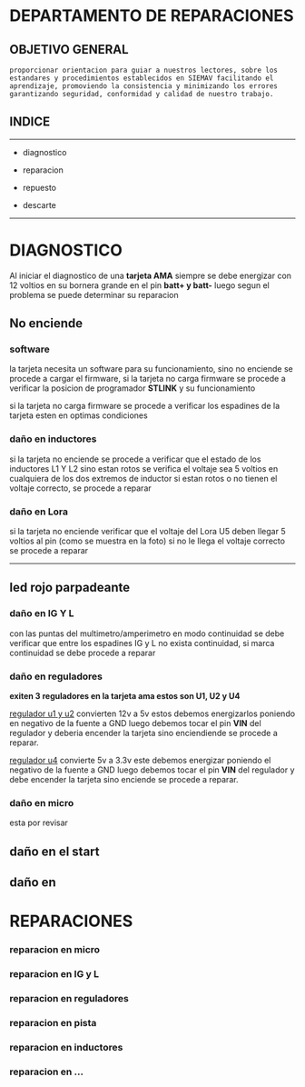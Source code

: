 # DEPARTAMENTO DE REPARACIONES
## OBJETIVO GENERAL
    proporcionar orientacion para guiar a nuestros lectores, sobre los estandares y procedimientos establecidos en SIEMAV facilitando el aprendizaje, promoviendo la consistencia y minimizando los errores garantizando seguridad, conformidad y calidad de nuestro trabajo.

## INDICE
---
- diagnostico

- reparacion

- repuesto 

- descarte
---

# DIAGNOSTICO
Al iniciar el diagnostico de una **tarjeta AMA** siempre se debe energizar con 12 voltios en su bornera grande en el pin **batt+ y batt-** luego segun el problema se puede determinar su reparacion


## No enciende 
### software
la tarjeta necesita un software para su funcionamiento, sino no enciende se procede a cargar el firmware, si la tarjeta no carga firmware se procede a verificar la posicion de programador **STLINK** y su funcionamiento

si la tarjeta no carga firmware se procede a verificar los espadines de la tarjeta esten en optimas condiciones

### daño en inductores
si la tarjeta no enciende se procede a verificar que el estado de los inductores L1 Y L2 sino estan rotos se verifica el voltaje sea 5 voltios en cualquiera de los dos extremos de inductor si estan rotos o no tienen el voltaje correcto, se procede a reparar 

### daño en Lora 
si la tarjeta no enciende verificar que el voltaje del Lora U5 deben llegar 5 voltios al pin (como se muestra en la foto) si no le llega el voltaje correcto se procede a reparar



---
## led rojo parpadeante 
### daño en IG Y L
con las puntas del multimetro/amperimetro en modo continuidad se debe verificar que entre los espadines IG y L no exista continuidad, si marca continuidad se debe procede a reparar 

### daño en reguladores 
**exiten 3 reguladores en la tarjeta ama estos son U1, U2 y U4**

[regulador u1 y u2](https://github.com/jfuentesm1/proyecto-manuales/blob/main/img/u1%20y%20u2%20ama.jpg) convierten 12v a 5v estos debemos energizarlos poniendo en negativo de la fuente a GND luego debemos tocar el pin **VIN** del regulador y deberia encender la tarjeta sino enciendiende se procede a reparar.

[regulador u4](https://github.com/jfuentesm1/proyecto-manuales/blob/main/img/u4%20ama.jpg) convierte 5v a 3.3v este debemos energizar poniendo el negativo de la fuente a GND luego debemos tocar el pin **VIN** del regulador y debe encender la tarjeta sino enciende se procede a reparar.

### daño en micro
esta por revisar

## daño en el start

## daño en 

# REPARACIONES


### reparacion en micro
### reparacion en IG y L
### reparacion en reguladores
### reparacion en pista
### reparacion en inductores
### reparacion en ...























